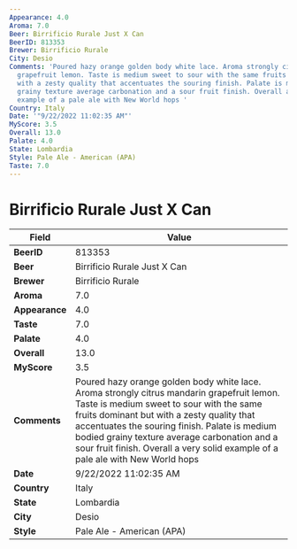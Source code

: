```yaml
---
Appearance: 4.0
Aroma: 7.0
Beer: Birrificio Rurale Just X Can
BeerID: 813353
Brewer: Birrificio Rurale
City: Desio
Comments: 'Poured hazy orange golden body white lace. Aroma strongly citrus mandarin
  grapefruit lemon. Taste is medium sweet to sour with the same fruits dominant but
  with a zesty quality that accentuates the souring finish. Palate is medium bodied
  grainy texture average carbonation and a sour fruit finish. Overall a very solid
  example of a pale ale with New World hops '
Country: Italy
Date: '"9/22/2022 11:02:35 AM"'
MyScore: 3.5
Overall: 13.0
Palate: 4.0
State: Lombardia
Style: Pale Ale - American (APA)
Taste: 7.0
---
```


# Birrificio Rurale Just X Can

| Field         | Value |
|---------------|-------|
| **BeerID** | 813353 |
| **Beer** | Birrificio Rurale Just X Can |
| **Brewer** | Birrificio Rurale |
| **Aroma** | 7.0 |
| **Appearance** | 4.0 |
| **Taste** | 7.0 |
| **Palate** | 4.0 |
| **Overall** | 13.0 |
| **MyScore** | 3.5 |
| **Comments** | Poured hazy orange golden body white lace. Aroma strongly citrus mandarin grapefruit lemon. Taste is medium sweet to sour with the same fruits dominant but with a zesty quality that accentuates the souring finish. Palate is medium bodied grainy texture average carbonation and a sour fruit finish. Overall a very solid example of a pale ale with New World hops  |
| **Date** | 9/22/2022 11:02:35 AM |
| **Country** | Italy |
| **State** | Lombardia |
| **City** | Desio |
| **Style** | Pale Ale - American (APA) |
